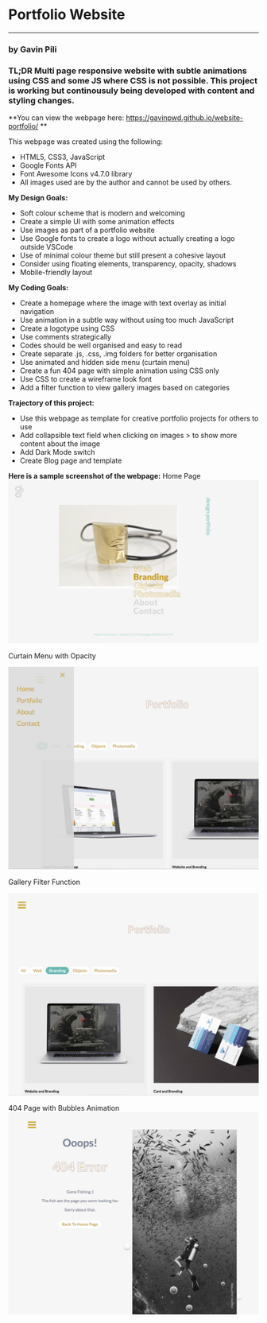 # Portfolio Website

***

### by Gavin Pili

### **TL;DR**  Multi page responsive website with subtle animations using CSS and some JS where CSS is not possible. This project is working but continousuly being developed with content and styling changes.

**You can view the webpage here: https://gavinpwd.github.io/website-portfolio/ **

This webpage was created using the following:

* HTML5, CSS3, JavaScript
* Google Fonts API
* Font Awesome Icons v4.7.0 library
* All images used are by the author and cannot be used by others.

**My Design Goals:**
* Soft colour scheme that is modern and welcoming
* Create a simple UI with some animation effects
* Use images as part of a portfolio website
* Use Google fonts to create a logo without actually creating a logo outside VSCode
* Use of minimal colour theme but still present a cohesive layout
* Consider using floating elements, transparency, opacity, shadows
* Mobile-friendly layout

**My Coding Goals:**
* Create a homepage where the image with text overlay as initial navigation
* Use animation in a subtle way without using too much JavaScript
* Create a logotype using CSS
* Use comments strategically
* Codes should be well organised and easy to read
* Create separate .js, .css, .img folders for better organisation
* Use animated and hidden side menu (curtain menu)
* Create a fun 404 page with simple animation using CSS only
* Use CSS to create a wireframe look font
* Add a filter function to view gallery images based on categories

**Trajectory of this project:**
* Use this webpage as template for creative portfolio projects for others to use
* Add collapsible text field when clicking on images > to show more content about the image
* Add Dark Mode switch
* Create Blog page and template

**Here is a sample screenshot of the webpage:**
Home Page
![Home Page](/img/home-ss.png)


Curtain Menu with Opacity

![Curtain Menu with Opacity](/img/curtain-menu.jpg)


Gallery Filter Function

![Gallery Filter Function](/img/gallery-filtering.jpg)


404 Page with Bubbles Animation
![404 Page with Bubbles Animation](/img/bubbles-ss.jpg)

